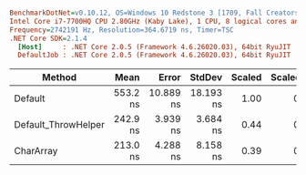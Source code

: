 ``` ini

BenchmarkDotNet=v0.10.12, OS=Windows 10 Redstone 3 [1709, Fall Creators Update] (10.0.16299.125)
Intel Core i7-7700HQ CPU 2.80GHz (Kaby Lake), 1 CPU, 8 logical cores and 4 physical cores
Frequency=2742191 Hz, Resolution=364.6719 ns, Timer=TSC
.NET Core SDK=2.1.4
  [Host]     : .NET Core 2.0.5 (Framework 4.6.26020.03), 64bit RyuJIT
  DefaultJob : .NET Core 2.0.5 (Framework 4.6.26020.03), 64bit RyuJIT


```
|              Method |     Mean |     Error |    StdDev | Scaled | ScaledSD |
|-------------------- |---------:|----------:|----------:|-------:|---------:|
|             Default | 553.2 ns | 10.889 ns | 18.193 ns |   1.00 |     0.00 |
| Default_ThrowHelper | 242.9 ns |  3.939 ns |  3.684 ns |   0.44 |     0.02 |
|           CharArray | 213.0 ns |  4.288 ns |  8.158 ns |   0.39 |     0.02 |
